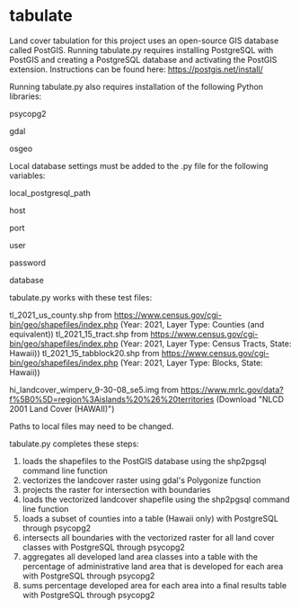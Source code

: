 # tabulate
Land cover tabulation for this project uses an open-source GIS database called PostGIS. Running tabulate.py requires installing
PostgreSQL with PostGIS and creating a PostgreSQL database and activating the PostGIS extension. Instructions can be found here:
https://postgis.net/install/ 

Running tabulate.py also requires installation of the following Python libraries:

psycopg2

gdal

osgeo

Local database settings must be added to the .py file for the following variables:

local_postgresql_path

host

port

user

password

database


tabulate.py works with these test files:

tl_2021_us_county.shp from https://www.census.gov/cgi-bin/geo/shapefiles/index.php (Year: 2021, Layer Type: Counties (and equivalent))
tl_2021_15_tract.shp from https://www.census.gov/cgi-bin/geo/shapefiles/index.php (Year: 2021, Layer Type: Census Tracts, State: Hawaii))
tl_2021_15_tabblock20.shp from https://www.census.gov/cgi-bin/geo/shapefiles/index.php (Year: 2021, Layer Type: Blocks, State: Hawaii))

hi_landcover_wimperv_9-30-08_se5.img from https://www.mrlc.gov/data?f%5B0%5D=region%3Aislands%20%26%20territories (Download "NLCD 2001 Land Cover (HAWAII)")

Paths to local files may need to be changed.

tabulate.py completes these steps:
1) loads the shapefiles to the PostGIS database using the shp2pgsql command line function
2) vectorizes the landcover raster using gdal's Polygonize function
3) projects the raster for intersection with boundaries 
4) loads the vectorized landcover shapefile using the shp2pgsql command line function
5) loads a subset of counties into a table (Hawaii only) with PostgreSQL through psycopg2
6) intersects all boundaries with the vectorized raster for all land cover classes with PostgreSQL through psycopg2
7) aggregates all developed land area classes into a table with the percentage of administrative land area that is developed for
	each area with PostgreSQL through psycopg2
8) sums percentage developed area for each area into a final results table with PostgreSQL through psycopg2
